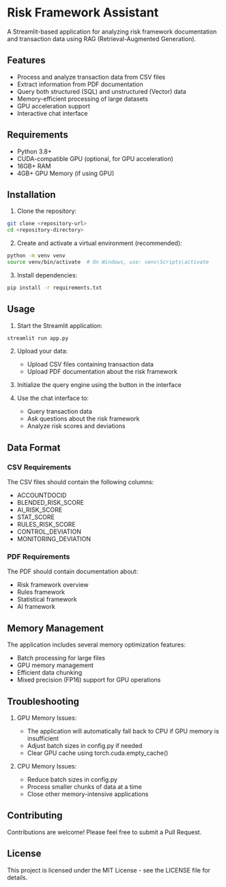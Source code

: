 # Risk Framework Assistant

A Streamlit-based application for analyzing risk framework documentation and transaction data using RAG (Retrieval-Augmented Generation).

## Features

- Process and analyze transaction data from CSV files
- Extract information from PDF documentation
- Query both structured (SQL) and unstructured (Vector) data
- Memory-efficient processing of large datasets
- GPU acceleration support
- Interactive chat interface

## Requirements

- Python 3.8+
- CUDA-compatible GPU (optional, for GPU acceleration)
- 16GB+ RAM
- 4GB+ GPU Memory (if using GPU)

## Installation

1. Clone the repository:
```bash
git clone <repository-url>
cd <repository-directory>
```

2. Create and activate a virtual environment (recommended):
```bash
python -m venv venv
source venv/bin/activate  # On Windows, use: venv\Scripts\activate
```

3. Install dependencies:
```bash
pip install -r requirements.txt
```

## Usage

1. Start the Streamlit application:
```bash
streamlit run app.py
```

2. Upload your data:
   - Upload CSV files containing transaction data
   - Upload PDF documentation about the risk framework

3. Initialize the query engine using the button in the interface

4. Use the chat interface to:
   - Query transaction data
   - Ask questions about the risk framework
   - Analyze risk scores and deviations

## Data Format

### CSV Requirements
The CSV files should contain the following columns:
- ACCOUNTDOCID
- BLENDED_RISK_SCORE
- AI_RISK_SCORE
- STAT_SCORE
- RULES_RISK_SCORE
- CONTROL_DEVIATION
- MONITORING_DEVIATION

### PDF Requirements
The PDF should contain documentation about:
- Risk framework overview
- Rules framework
- Statistical framework
- AI framework

## Memory Management

The application includes several memory optimization features:
- Batch processing for large files
- GPU memory management
- Efficient data chunking
- Mixed precision (FP16) support for GPU operations

## Troubleshooting

1. GPU Memory Issues:
   - The application will automatically fall back to CPU if GPU memory is insufficient
   - Adjust batch sizes in config.py if needed
   - Clear GPU cache using torch.cuda.empty_cache()

2. CPU Memory Issues:
   - Reduce batch sizes in config.py
   - Process smaller chunks of data at a time
   - Close other memory-intensive applications

## Contributing

Contributions are welcome! Please feel free to submit a Pull Request.

## License

This project is licensed under the MIT License - see the LICENSE file for details.
